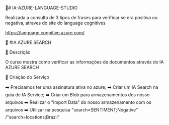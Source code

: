 📌# IA-AZURE-LANGUAGE-STUDIO

Realizada a consulta de 3 tipos de frases para verificar se era positiva ou negativa, atraves do site do language cognitives

https://language.cognitive.azure.com/



📌 #IA AZURE SEARCH

📝 Descrição

O curso mostra como verificar as informações de documentos através do IA AZURE SEARCH

🚀 Criação do Serviço

➡️ Precisamos ter uma assinatura ativa no azure;
➡️ Criar um IA Search na guia de IA Service;
➡️ Criar um Blob para armazenamentos dos nosso arquivos
➡️ Realizar o "Import Data" do nosso armazenamento com os arquivos
➡️ Utilizar na pesquisa "search=SENTIMENT;Negative" /"search=locations;Brazil" 

